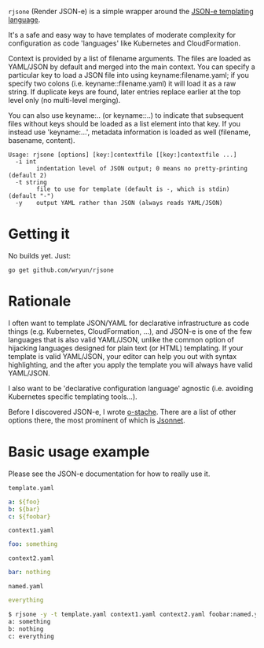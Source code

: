 `rjsone` (Render JSON-e) is a simple wrapper around the
[JSON-e templating language](https://taskcluster.github.io/json-e/).

It's a safe and easy way to have templates of moderate complexity
for configuration as code 'languages' like Kubernetes and CloudFormation.

Context is provided by a list of filename arguments. The files are loaded
as YAML/JSON by default and merged into the main context. You can specify
a particular key to load a JSON file into using keyname:filename.yaml;
if you specify two colons (i.e. keyname::filename.yaml) it will load
it as a raw string. If duplicate keys are found, later entries replace
earlier at the top level only (no multi-level merging).

You can also use keyname:.. (or keyname::..) to indicate that subsequent
files without keys should be loaded as a list element into that key. If you
instead use 'keyname:...', metadata information is loaded as well
(filename, basename, content).

    Usage: rjsone [options] [key:]contextfile [[key:]contextfile ...]
      -i int
            indentation level of JSON output; 0 means no pretty-printing (default 2)
      -t string
            file to use for template (default is -, which is stdin) (default "-")
      -y    output YAML rather than JSON (always reads YAML/JSON)

# Getting it

No builds yet. Just:

    go get github.com/wryun/rjsone

# Rationale

I often want to template JSON/YAML for declarative
infrastructure as code things (e.g. Kubernetes, CloudFormation, ...),
and JSON-e is one of the few languages that is also valid YAML/JSON,
unlike the common option of hijacking languages designed for plain text
(or HTML) templating. If your template is valid YAML/JSON, your editor can
help you out with syntax highlighting, and the after you apply the
template you will always have valid YAML/JSON.

I also want to be 'declarative configuration language' agnostic
(i.e. avoiding Kubernetes specific templating tools...).

Before I discovered JSON-e, I wrote [o-stache](https://github.com/wryun/ostache/). There are a list of other options there, the most prominent of which is
[Jsonnet](http://jsonnet.org/).

# Basic usage example

Please see the JSON-e documentation for how to really use it.

`template.yaml`
```yaml
a: ${foo}
b: ${bar}
c: ${foobar}
```

`context1.yaml`
```yaml
foo: something
```

`context2.yaml`
```yaml
bar: nothing
```

`named.yaml`
```yaml
everything
```

```sh
$ rjsone -y -t template.yaml context1.yaml context2.yaml foobar:named.yaml
a: something
b: nothing
c: everything
```
